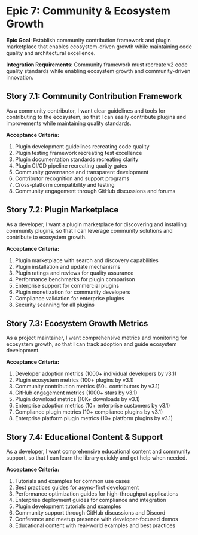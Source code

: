 # Epic 7: Community & Ecosystem Growth

**Epic Goal**: Establish community contribution framework and plugin marketplace that enables ecosystem-driven growth while maintaining code quality and architectural excellence.

**Integration Requirements**: Community framework must recreate v2 code quality standards while enabling ecosystem growth and community-driven innovation.

## Story 7.1: Community Contribution Framework

As a community contributor,
I want clear guidelines and tools for contributing to the ecosystem,
so that I can easily contribute plugins and improvements while maintaining quality standards.

**Acceptance Criteria:**

1. Plugin development guidelines recreating code quality
2. Plugin testing framework recreating test excellence
3. Plugin documentation standards recreating clarity
4. Plugin CI/CD pipeline recreating quality gates
5. Community governance and transparent development
6. Contributor recognition and support programs
7. Cross-platform compatibility and testing
8. Community engagement through GitHub discussions and forums

## Story 7.2: Plugin Marketplace

As a developer,
I want a plugin marketplace for discovering and installing community plugins,
so that I can leverage community solutions and contribute to ecosystem growth.

**Acceptance Criteria:**

1. Plugin marketplace with search and discovery capabilities
2. Plugin installation and update mechanisms
3. Plugin ratings and reviews for quality assurance
4. Performance benchmarks for plugin comparison
5. Enterprise support for commercial plugins
6. Plugin monetization for community developers
7. Compliance validation for enterprise plugins
8. Security scanning for all plugins

## Story 7.3: Ecosystem Growth Metrics

As a project maintainer,
I want comprehensive metrics and monitoring for ecosystem growth,
so that I can track adoption and guide ecosystem development.

**Acceptance Criteria:**

1. Developer adoption metrics (1000+ individual developers by v3.1)
2. Plugin ecosystem metrics (100+ plugins by v3.1)
3. Community contribution metrics (50+ contributors by v3.1)
4. GitHub engagement metrics (1000+ stars by v3.1)
5. Plugin download metrics (10K+ downloads by v3.1)
6. Enterprise adoption metrics (10+ enterprise customers by v3.1)
7. Compliance plugin metrics (10+ compliance plugins by v3.1)
8. Enterprise platform plugin metrics (10+ platform plugins by v3.1)

## Story 7.4: Educational Content & Support

As a developer,
I want comprehensive educational content and community support,
so that I can learn the library quickly and get help when needed.

**Acceptance Criteria:**

1. Tutorials and examples for common use cases
2. Best practices guides for async-first development
3. Performance optimization guides for high-throughput applications
4. Enterprise deployment guides for compliance and integration
5. Plugin development tutorials and examples
6. Community support through GitHub discussions and Discord
7. Conference and meetup presence with developer-focused demos
8. Educational content with real-world examples and best practices
